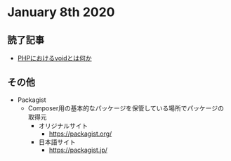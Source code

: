# January 8th 2020
## 読了記事
- [PHPにおけるvoidとは何か](https://qiita.com/tadsan/items/154070f1ee4c7fe4ae47)

## その他
- Packagist
    - Composer用の基本的なパッケージを保管している場所でパッケージの取得元
        - オリジナルサイト
            - https://packagist.org/
        - 日本語サイト
            - https://packagist.jp/
